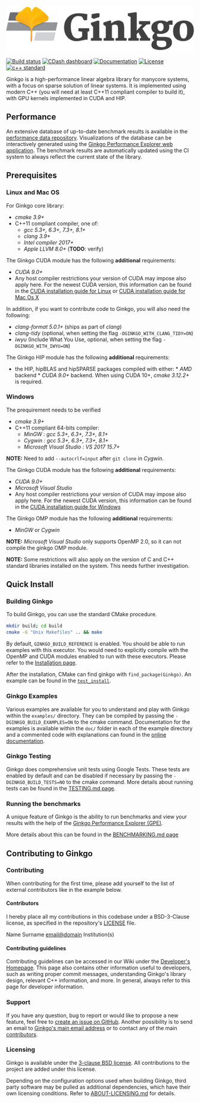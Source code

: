 ![Ginkgo](/assets/logo.png)

[![Build status](https://gitlab.com/ginkgo-project/ginkgo-public-ci/badges/develop/build.svg)](https://github.com/ginkgo-project/ginkgo/commits/develop)
[![CDash dashboard](https://img.shields.io/badge/CDash-Access-blue.svg)](http://my.cdash.org/index.php?project=Ginkgo+Project)
[![Documentation](https://img.shields.io/badge/Documentation-latest-blue.svg)](https://ginkgo-project.github.io/ginkgo/doc/develop/)
[![License](https://img.shields.io/github/license/ginkgo-project/ginkgo.svg)](./LICENSE)
[![c++ standard](https://img.shields.io/badge/c%2B%2B-11-blue.svg)](https://en.wikipedia.org/wiki/C%2B%2B#Standardization)

Ginkgo is a high-performance linear algebra library for manycore systems, with a
focus on sparse solution of linear systems. It is implemented using modern C++
(you will need at least C++11 compliant compiler to build it), with GPU kernels
implemented in CUDA and HIP.


Performance
-----------

An extensive database of up-to-date benchmark results is available in the
[performance data repository](https://github.com/ginkgo-project/ginkgo-data).
Visualizations of the database can be interactively generated using the
[Ginkgo Performance Explorer web application](https://ginkgo-project.github.io/gpe).
The benchmark results are automatically updated using the CI system to always
reflect the current state of the library.

Prerequisites
-------------

### Linux and Mac OS 

For Ginkgo core library:

*   _cmake 3.9+_
*   C++11 compliant compiler, one of:
    *   _gcc 5.3+, 6.3+, 7.3+, 8.1+_
    *   _clang 3.9+_
    *   _Intel compiler 2017+_
    *   _Apple LLVM 8.0+_ (__TODO__: verify)

The Ginkgo CUDA module has the following __additional__ requirements:

*   _CUDA 9.0+_
*   Any host compiler restrictions your version of CUDA may impose also apply
    here. For the newest CUDA version, this information can be found in the
    [CUDA installation guide for Linux](https://docs.nvidia.com/cuda/cuda-installation-guide-linux/index.html)
    or [CUDA installation guide for Mac Os X](https://docs.nvidia.com/cuda/cuda-installation-guide-mac-os-x/index.html)

In addition, if you want to contribute code to Ginkgo, you will also need the
following:

*   _clang-format 5.0.1+_ (ships as part of _clang_)
*   _clang-tidy_ (optional, when setting the flag `-DGINKGO_WITH_CLANG_TIDY=ON`)
*   _iwyu_ (Include What You Use, optional, when setting the flag `-DGINKGO_WITH_IWYU=ON`)

The Ginkgo HIP module has the following __additional__ requirements:

*    the HIP, hipBLAS and hipSPARSE packages compiled with either:
    * _AMD_ backend
    * _CUDA 9.0+_ backend. When using CUDA 10+, _cmake 3.12.2+_ is required.

### Windows

The prequirement needs to be verified
*   _cmake 3.9+_
*   C++11 compliant 64-bits compiler:
    *   _MinGW : gcc 5.3+, 6.3+, 7.3+, 8.1+_
    *   _Cygwin : gcc 5.3+, 6.3+, 7.3+, 8.1+_
    *   _Microsoft Visual Studio : VS 2017 15.7+_

__NOTE:__ Need to add `--autocrlf=input` after `git clone` in _Cygwin_.

The Ginkgo CUDA module has the following __additional__ requirements:

*   _CUDA 9.0+_
*   _Microsoft Visual Studio_
*   Any host compiler restrictions your version of CUDA may impose also apply
    here. For the newest CUDA version, this information can be found in the
    [CUDA installation guide for Windows](https://docs.nvidia.com/cuda/cuda-installation-guide-microsoft-windows/index.html)

The Ginkgo OMP module has the following __additional__ requirements:
*  _MinGW_ or _Cygwin_

__NOTE:__ _Microsoft Visual Studio_ only supports OpenMP 2.0, so it can not compile the ginkgo OMP module.

__NOTE:__ Some restrictions will also apply on the version of C and C++ standard
libraries installed on the system. This needs further investigation.

Quick Install
------------

### Building Ginkgo

To build Ginkgo, you can use the standard CMake procedure. 

```sh
mkdir build; cd build
cmake -G "Unix Makefiles" .. && make
```

By default, `GINKGO_BUILD_REFERENCE` is enabled. You should be able to run examples with this
executor. You would need to explicitly compile with the OpenMP and CUDA modules enabled
to run with these executors. Please refer to the [Installation page](./INSTALL.md).

After the installation, CMake can find ginkgo with `find_package(Ginkgo)`.
An example can be found in the [`test_install`](test_install/CMakeLists.txt).

### Ginkgo Examples

Various examples are available for you to understand and play with Ginkgo within the `examples/` directory. They can be compiled by passing the `-DGINKGO_BUILD_EXAMPLES=ON` to the cmake command. Documentation for the examples is available within the `doc/` folder in each of the example directory and a commented code with explanations can found in the [online documentation](https://ginkgo-project.github.io/ginkgo/doc/develop/Examples.html).

### Ginkgo Testing

Ginkgo does comprehensive unit tests using Google Tests. These tests are enabled by default and can be disabled if necessary by passing the `-DGINKGO_BUILD_TESTS=NO` to the cmake command. More details about running tests can be found in the [TESTING.md page](./TESTING.md).

### Running the benchmarks

A unique feature of Ginkgo is the ability to run benchmarks and view your results
with the help of the [Ginkgo Performance Explorer (GPE)](https://ginkgo-project.github.io/gpe/). 

More details about this can be found in the [BENCHMARKING.md page](./BENCHMARKING.md)

Contributing to Ginkgo
---------------------------

### Contributing

When contributing for the first time, please add yourself to the list of
external contributors like in the example below.

#### Contributors
I hereby place all my contributions in this codebase under a BSD-3-Clause
license, as specified in the repository's [LICENSE](./LICENSE) file.

Name Surname <email@domain> Institution(s)

#### Contributing guidelines

Contributing guidelines can be accessed in our Wiki under the [Developer's
Homepage](https://github.com/ginkgo-project/ginkgo/wiki/Developers-Homepage).
This page also contains other information useful to developers, such as writing
proper commit messages, understanding Ginkgo's library design, relevant C++
information, and more. In general, always refer to this page for developer
information.

### Support
If you have any question, bug to report or would like to propose a new feature,
feel free to [create an
issue on GitHub](https://github.com/ginkgo-project/ginkgo/issues/new). Another possibility
is to send an email to [Ginkgo's main email address](ginkgo.library@gmail.com)
or to contact any of the main [contributors](contributors.txt).


### Licensing

Ginkgo is available under the [3-clause BSD license](LICENSE). All contributions
to the project are added under this license.

Depending on the configuration options used when building Ginkgo, third party
software may be pulled as additional dependencies, which have their own
licensing conditions. Refer to [ABOUT-LICENSING.md](ABOUT-LICENSING.md) for
details.
